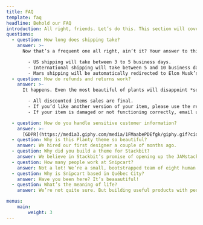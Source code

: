 ```yaml
---
title: FAQ
template: faq
headline: Behold our FAQ
introduction: All right, friends. Let’s do this. This section will cover basic, frequently asked questions for e-commerce merchants.
questions:
  - question: How long does shipping take?
    answer: >-
      Now that’s a frequent one all right, ain’t it? Your answer to this should *manage customer expectations*. Just like [a good checkout flow](http://bit.ly/2YCN3iG) should. Tell them the truth:

        - US shipping will take between 3 to 5 business days.
        - International shipping will take between 5 and 10 business days.
        - Mars shipping will be automatically redirected to Elon Musk’s Twitter account.
  - question: How do refunds and returns work?
    answer: >-
      It happens. Even the most beautiful of plants will disappoint *someone*. Again, tell it like it is:

        - All discounted items sales are final.
        - If you’d like another version of your item, please use the return label. Instructions are - printed on its back.
        - If your item is damaged or not functioning correctly, email us at info@planty.com, and - we’ll refund you + send you a new one ASAP!

  - question: How do you handle sensitive customer information?
    answer: >-
      [GDPR](https://media3.giphy.com/media/1FMaabePDEfgk/giphy.gif?cid=790b76115d1fc3ed7656643632f4131f&rid=giphy.gif), am I right? Make sure you’re as transparent as possible with your data handling process. Or, if you’re using Snipcart, just refer to [our ToS and DPA](http://bit.ly/2YJwlyt).
  - question: Why is this Planty theme so beautiful?
    answer: We hired our first designer a couple of months ago.
  - question: Why did you build a theme for Stackbit?
    answer: We believe in Stackbit’s promise of opening up the JAMstack to more developers. Plus, we trust these folks. [Read more about Stackbit](http://bit.ly/2YAvGix).
  - question: How many people work at Snipcart?
    answer: Not a lot! We’re a small, bootstrapped team of eight human beings. Michael might be a robot, though.
  - question: Why is Snipcart based in Québec City?
    answer: Have you been here? It’s beaaautiful!
  - question: What’s the meaning of life?
    answer: We’re not quite sure. But building useful products with people we love feels meaningful enough.

menus:
    main:
        weight: 3
---
```


